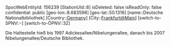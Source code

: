 ﻿---
location: [50.1316,8.683598]
type: Station
tags:
- geo/Station

---
SpocWebEntityId: 156239
[StationUId::8]
isDeleted: false
isReadOnly: false
confidential: public
[geo-lon::8.683598]
[geo-lat::50.1316]
[name::Deutsche Nationalbibliothek]
[Country::[Germany](geo/Continent/Europe/Germany.md)]
[City::[Frankfurt@Main](geo/Continent/Europe/Germany/Hessen/Frankfurt@Main.md)]
[switch-to-SPNV::-]
[switch-to-ÖPNV::32]

Die Haltestelle hieß bis 1997 Adickesallee/Nibelungenallee, danach bis 2007 Nibelungenallee/Deutsche Bibliothek.
